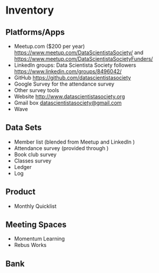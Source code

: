 # Inventory


## Platforms/Apps
* Meetup.com ($200 per year) <https://www.meetup.com/DataScientistaSociety/> and <https://www.meetup.com/DataScientistaSocietyFunders/>
* LinkedIn groups: Data Scientista Society followers <https://www.linkedin.com/groups/8496042/>
* GitHub <https://github.com/datascientistasociety>
* Google Survey for the attendance survey
* Other survey tools
* Website <http://www.datascientistasociety.org>
* Gmail box datascientistasociety@gmail.com
* Wave

## Data Sets
* Member list (blended from Meetup and LinkedIn )
* Attendance survey (provided through )
* Book club survey
* Classes survey
* Ledger
* Log

## Product
* Monthly Quicklist

## Meeting Spaces
* Momentum Learning
* Rebus Works

## Bank
